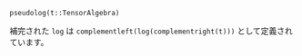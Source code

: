 ```
pseudolog(t::TensorAlgebra)
```

補完された `log` は `complementleft(log(complementright(t)))` として定義されています。
